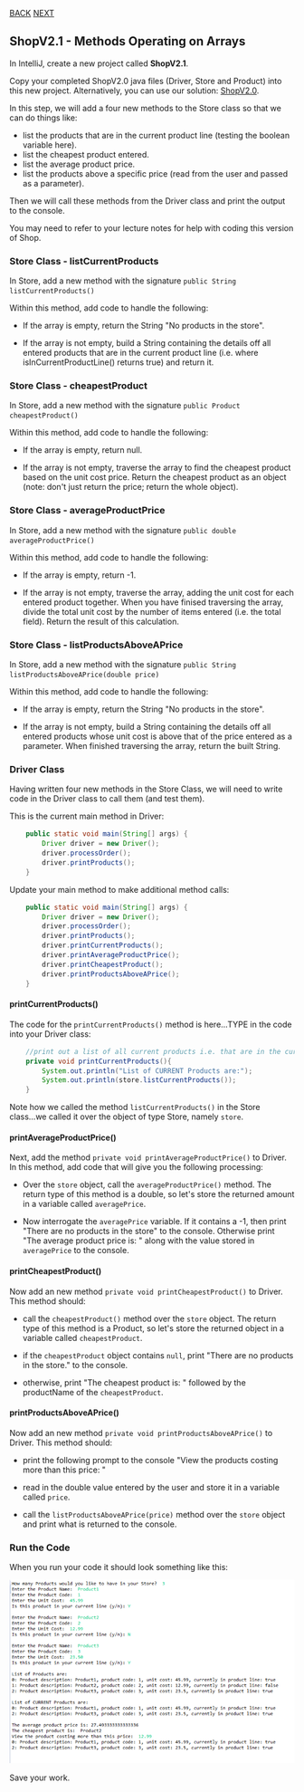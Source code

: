 [BACK](/topics/topic10/lab10/01.html) [NEXT](/topics/topic10/lab10/03.html)

## ShopV2.1 - Methods Operating on Arrays

In IntelliJ, create a new project called **ShopV2.1**.

Copy your completed ShopV2.0 java files (Driver, Store and Product) into this new project.  Alternatively, you can use our solution: [ShopV2.0](archives/ShopV2.0.zip).

In this step, we will add a four new methods to the Store class so that we can do things like:

- list the products that are in the current product line (testing the boolean variable here).
- list the cheapest product entered.
- list the average product price.
- list the products above a specific price (read from the user and passed as a parameter).

Then we will call these methods from the Driver class and print the output to the console.

You may need to refer to your lecture notes for help with coding this version of Shop.


###  Store Class - listCurrentProducts

In Store, add a new method with the signature `public String listCurrentProducts()`

Within this method, add code to handle the following:

- If the array is empty, return the String "No products in the store".

- If the array is not empty, build a String containing the details off all entered products that are in the current product line (i.e. where isInCurrentProductLine() returns true) and return it.



### Store Class - cheapestProduct

In Store, add a new method with the signature `public Product cheapestProduct()`

Within this method, add code to handle the following:

- If the array is empty, return null.

- If the array is not empty, traverse the array to find the cheapest product based on the unit cost price.  Return the cheapest product as an object (note: don't just return the price; return the whole object).



### Store Class - averageProductPrice

In Store, add a new method with the signature `public double averageProductPrice()`

Within this method, add code to handle the following:

- If the array is empty, return -1.

- If the array is not empty, traverse the array, adding the unit cost for each entered product together.  When you have finised traversing the array, divide the total unit cost by the number of items entered (i.e. the total field). Return the result of this calculation.



### Store Class - listProductsAboveAPrice


In Store, add a new method with the signature `public String listProductsAboveAPrice(double price)`

Within this method, add code to handle the following:

- If the array is empty, return the String "No products in the store".

- If the array is not empty, build a String containing the details off all entered products whose unit cost is above that of the price entered as a parameter.  When finished traversing the array, return the built String.


### Driver Class

Having written four new methods in the Store Class, we will need to write code in the Driver class to call them (and test them).

This is the current main method in Driver:

~~~java
    public static void main(String[] args) {
		Driver driver = new Driver();
		driver.processOrder();
		driver.printProducts();
	}
~~~

Update your main method to make additional method calls:

~~~java
    public static void main(String[] args) {
		Driver driver = new Driver();
		driver.processOrder();
		driver.printProducts();
        driver.printCurrentProducts();
        driver.printAverageProductPrice();
        driver.printCheapestProduct();
        driver.printProductsAboveAPrice();
	}
~~~


#### printCurrentProducts()

The code for the `printCurrentProducts()` method is here...TYPE in the code into your Driver class:

~~~java
    //print out a list of all current products i.e. that are in the current product line.
    private void printCurrentProducts(){
        System.out.println("List of CURRENT Products are:");
        System.out.println(store.listCurrentProducts());
    }
~~~

Note how we called the method `listCurrentProducts()` in the Store class...we called it over the object of type Store, namely `store`.  


#### printAverageProductPrice()

Next, add the method `private void printAverageProductPrice()` to Driver.  In this method, add code that will give you the following processing:

- Over the `store` object, call the `averageProductPrice()` method.  The return type of this method is a double, so let's store the returned amount in a variable called `averagePrice`.

- Now interrogate the `averagePrice` variable.  If it contains a -1, then print "There are no products in the store" to the console.  Otherwise print "The average product price is: " along with the value stored in `averagePrice` to the console.


#### printCheapestProduct()

Now add an new method `private void printCheapestProduct()` to Driver.  This method should:

- call the `cheapestProduct()` method over the `store` object.  The return type of this method is a Product, so let's store the returned object in a variable called `cheapestProduct`.

- if the `cheapestProduct` object contains `null`, print "There are no products in the store." to the console.

- otherwise, print "The cheapest product is:  " followed by the productName of the `cheapestProduct`.


#### printProductsAboveAPrice()

Now add an new method `private void printProductsAboveAPrice()` to Driver.  This method should:

- print the following prompt to the console "View the products costing more than this price:  "

- read in the double value entered by the user and store it in a variable called `price`.

- call the `listProductsAboveAPrice(price)` method over the `store` object and print what is returned to the console.


### Run the Code

When you run your code it should look something like this:

![](./img/02.png)

Save your work.

